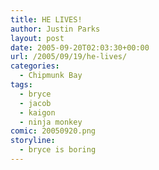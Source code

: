 ```yaml
---
title: HE LIVES!
author: Justin Parks
layout: post
date: 2005-09-20T02:03:30+00:00
url: /2005/09/19/he-lives/
categories:
  - Chipmunk Bay
tags:
  - bryce
  - jacob
  - kaigon
  - ninja monkey
comic: 20050920.png
storyline:
  - bryce is boring
---
```

